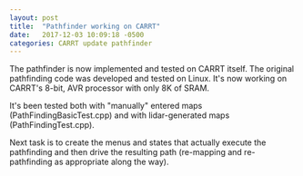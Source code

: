 ```yaml
---
layout: post
title:  "Pathfinder working on CARRT"
date:   2017-12-03 10:09:18 -0500
categories: CARRT update pathfinder
---
```


The pathfinder is now implemented and tested on CARRT itself.  The original pathfinding code was developed and tested on Linux.
It's now working on CARRT's 8-bit, AVR processor with only 8K of SRAM.

It's been tested both with "manually" entered maps (PathFindingBasicTest.cpp) and with lidar-generated maps (PathFindingTest.cpp).

Next task is to create the menus and states that actually execute the pathfinding and then drive the resulting path (re-mapping and
re-pathfinding as appropriate along the way).

